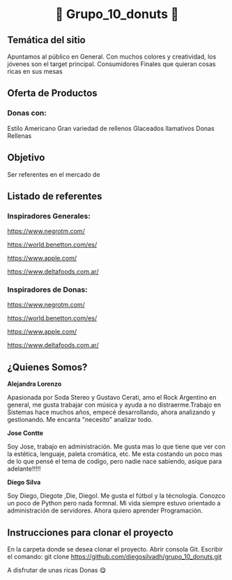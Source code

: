 
<center> <h1> 🍩 Grupo_10_donuts 🍩 </h1> </center>

## Temática del sitio

Apuntamos al público en General. Con muchos colores y creatividad, los jóvenes son el target principal.
Consumidores Finales que quieran cosas ricas en sus mesas

## Oferta de Productos

### Donas con: 
Estilo Americano
Gran variedad de rellenos
Glaceados llamativos
Donas Rellenas

## Objetivo

Ser referentes en el mercado de 

## Listado de referentes

### Inspiradores Generales:

https://www.negrotm.com/

https://world.benetton.com/es/

https://www.apple.com/

https://www.deltafoods.com.ar/

### Inspiradores de Donas:

https://www.negrotm.com/

https://world.benetton.com/es/

https://www.apple.com/

https://www.deltafoods.com.ar/

## ¿Quienes Somos?

**Alejandra Lorenzo**

Apasionada por Soda Stereo y Gustavo Cerati, amo el Rock Argentino en general, me gusta trabajar con música y ayuda a no distraerme.Trabajo en Sistemas hace muchos años, empecé desarrollando, ahora analizando y gestionando. Me encanta "necesito" analizar todo.

**Jose Contte**

Soy Jose, trabajo en administración. Me gusta mas lo que tiene que ver con la estética, lenguaje, paleta cromática, etc. Me esta costando un poco mas de lo que pensé el tema de codigo, pero nadie nace sabiendo, asique para adelante!!!!!

**Diego Silva**

Soy Diego, Diegote ,Die, Diegol. Me gusta el fútbol y la técnología. Conozco un poco de Python pero nada formnal. Mi vida siempre estuvo orientado a administración de servidores. Ahora quiero aprender Programación.

## Instrucciones para clonar el proyecto

En la carpeta donde se desea clonar el proyecto.
Abrir consola Git.
Escribir el comando: git clone https://github.com/diegosilvadh/grupo_10_donuts.git

A disfrutar de unas ricas Donas :yum:
